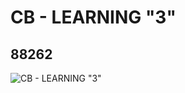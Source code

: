 # CB - LEARNING "3"
## 88262
![CB - LEARNING "3"](https://lc-www-live-s.legocdn.com/media/bricks/5/2/4566625.jpg)
